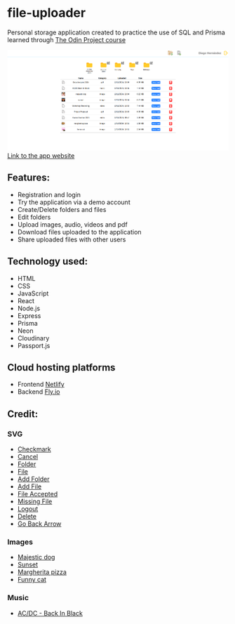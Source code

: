 # file-uploader

<p>Personal storage application created to practice the use of SQL and Prisma learned through <a href="https://www.theodinproject.com/lessons/nodejs-file-uploader" target="_blank">The Odin Project course</a></p>

<img src="./frontend/public/assets/images/app-image.png" alt="App image">
<a href="https://fluffy-druid-2a5c81.netlify.app/authentication-page" target="_blank">Link to the app website</a>

<h2>Features:</h2>

<ul>
    <li>Registration and login</li>
    <li>Try the application via a demo account</li>
    <li>Create/Delete folders and files</li>
    <li>Edit folders</li>
    <li>Upload images, audio, videos and pdf</li>
    <li>Download files uploaded to the application</li>
    <li>Share uploaded files with other users</li>
</ul>

<h2>Technology used:</h2>

<ul>
    <li>HTML</li>
    <li>CSS</li>
    <li>JavaScript</li>
    <li>React</li>
    <li>Node.js</li>
    <li>Express</li>
    <li>Prisma</li>
    <li>Neon</li>
    <li>Cloudinary</li>
    <li>Passport.js</li>
</ul>

<h2>Cloud hosting platforms</h2>

<ul>
    <li>Frontend <a href="https://www.netlify.com/" target="_blank">Netlify</a></li>
    <li>Backend <a href="https://fly.io/" target="_blank">Fly.io</a></li>
</ul>

<h2>Credit:</h2>

<h3>SVG</H3>
<ul>
    <li><a href="https://www.svgrepo.com/svg/295320/checkmark" target="_blank">Checkmark</a></li>
    <li><a href="https://www.svgrepo.com/svg/513869/x-square" target="_blank">Cancel</a></li>
    <li><a href="https://www.svgrepo.com/svg/474852/folder" target="_blank">Folder</a></li>
    <li><a href="https://www.svgrepo.com/svg/384405/document-file-file-type-page-paper-sheet" target="_blank">File</a></li>
    <li><a href="https://www.svgrepo.com/svg/384363/add-folder" target="_blank">Add Folder</a></li>
    <li><a href="https://www.svgrepo.com/svg/159652/add-file" target="_blank">Add File</a></li>
    <li><a href="https://www.svgrepo.com/svg/447635/file-signed" target="_blank">File Accepted</a></li>
    <li><a href="https://www.svgrepo.com/svg/447632/file-error" target="_blank">Missing File</a></li>
    <li><a href="https://www.svgrepo.com/svg/502760/logout" target="_blank">Logout</a></li>
    <li><a href="https://www.svgrepo.com/svg/56478/recycle-bin" target="_blank">Delete</a></li>
    <li><a href="https://www.svgrepo.com/svg/247765/left-arrow-back" target="_blank">Go Back Arrow</a></li>
</ul>

<h3>Images</H3>
<ul>
    <li><a href="https://www.pexels.com/it-it/foto/pomerania-marrone-chiaro-adulto-732456/" target="_blank">Majestic dog</a></li>
    <li><a href="https://www.pexels.com/it-it/foto/mare-blu-calmo-durante-l-ora-d-oro-1212600/" target="_blank">Sunset</a></li>
    <li><a href="https://www.pexels.com/it-it/foto/pizza-margherita-con-lievito-madre-con-basilico-fresco-tritato-16890470/" target="_blank">Margherita pizza</a></li>
    <li><a href="https://www.pexels.com/it-it/foto/ritratto-adorabile-baffi-occhi-di-gatto-4587959/" target="_blank">Funny cat</a></li>
</ul>

<h3>Music</H3>
<ul>
    <li><a href="https://www.youtube.com/watch?v=pAgnJDJN4VA" target="_blank">AC/DC - Back In Black</a></li>
</ul>
